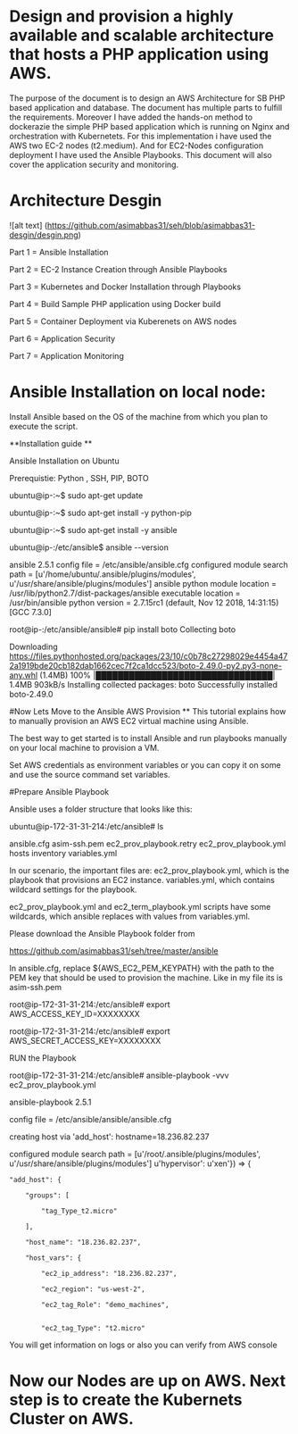 
# Design and provision a highly available and scalable architecture that hosts a PHP application using AWS.


The purpose of the document is to design an AWS Architecture for SB PHP based application and database. The document has multiple parts to fulfill the requirements. Moreover I have added the hands-on method to dockerazie the simple PHP based application which is running on Nginx and orchestration with Kubernetets. For this implementation i have used the AWS two EC-2 nodes (t2.medium). And for EC2-Nodes configuration deployment I have used the Ansible Playbooks. This document will also cover the application security and monitoring.

# Architecture Desgin 

![alt text] (https://github.com/asimabbas31/seh/blob/asimabbas31-desgin/desgin.png)


Part 1 = Ansible Installation 

Part 2 = EC-2 Instance Creation through Ansible Playbooks

Part 3 = Kubernetes and Docker Installation through Playbooks 

Part 4 = Build Sample PHP application using Docker build 

Part 5 = Container Deployment via Kuberenets on AWS nodes 

Part 6 = Application Security 

Part 7 = Application Monitoring 



# Ansible Installation on local node: 

Install Ansible based on the OS of the machine from which you plan to execute the script.

**Installation guide **

Ansible Installation on Ubuntu

Prerequistie: Python , SSH, PIP, BOTO

ubuntu@ip-:~$ sudo apt-get update

ubuntu@ip-:~$ sudo apt-get install -y python-pip

ubuntu@ip-:~$ sudo apt-get install -y ansible

ubuntu@ip-:/etc/ansible$ ansible --version 

ansible 2.5.1 config file = /etc/ansible/ansible.cfg configured module search path = [u'/home/ubuntu/.ansible/plugins/modules', u'/usr/share/ansible/plugins/modules'] ansible python module location = /usr/lib/python2.7/dist-packages/ansible executable location = /usr/bin/ansible python version = 2.7.15rc1 (default, Nov 12 2018, 14:31:15) [GCC 7.3.0]

root@ip-:/etc/ansible/ansible# pip install boto Collecting boto

 Downloading https://files.pythonhosted.org/packages/23/10/c0b78c27298029e4454a472a1919bde20cb182dab1662cec7f2ca1dcc523/boto-2.49.0-py2.py3-none-any.whl (1.4MB) 100% |████████████████████████████████| 1.4MB 903kB/s Installing collected packages: boto Successfully installed boto-2.49.0

#Now Lets Move to the Ansible AWS Provision ** This tutorial explains how to manually provision an AWS EC2 virtual machine using Ansible.

The best way to get started is to install Ansible and run playbooks manually on your local machine to provision a VM.

Set AWS credentials as environment variables or you can copy it on some and use the source command set variables.

#Prepare Ansible Playbook

Ansible uses a folder structure that looks like this:

ubuntu@ip-172-31-31-214:/etc/ansible# ls

ansible.cfg asim-ssh.pem ec2_prov_playbook.retry ec2_prov_playbook.yml hosts inventory variables.yml

In our scenario, the important files are: ec2_prov_playbook.yml, which is the playbook that provisions an EC2 instance. variables.yml, which contains wildcard settings for the playbook.

ec2_prov_playbook.yml and ec2_term_playbook.yml scripts have some wildcards, which ansible replaces with values from variables.yml.

Please download the Ansible Playbook folder from

https://github.com/asimabbas31/seh/tree/master/ansible

In ansible.cfg, replace ${AWS_EC2_PEM_KEYPATH} with the path to the PEM key that should be used to provision the machine. Like in my file its is asim-ssh.pem

root@ip-172-31-31-214:/etc/ansible# export AWS_ACCESS_KEY_ID=XXXXXXXX

root@ip-172-31-31-214:/etc/ansible# export AWS_SECRET_ACCESS_KEY=XXXXXXXX

RUN the Playbook 


root@ip-172-31-31-214:/etc/ansible# ansible-playbook -vvv ec2_prov_playbook.yml

ansible-playbook 2.5.1

  config file = /etc/ansible/ansible/ansible.cfg


creating host via 'add_host': hostname=18.236.82.237

  configured module search path = [u'/root/.ansible/plugins/modules', u'/usr/share/ansible/plugins/modules']
 u'hypervisor': u'xen'}) => {

    "add_host": {

        "groups": [

            "tag_Type_t2.micro"

        ],

        "host_name": "18.236.82.237",

        "host_vars": {

            "ec2_ip_address": "18.236.82.237",

            "ec2_region": "us-west-2",

            "ec2_tag_Role": "demo_machines",


            "ec2_tag_Type": "t2.micro"


You will get information on logs or also you can verify from AWS console 

# Now our Nodes are up on AWS. Next step is to create the Kubernets Cluster on AWS.

